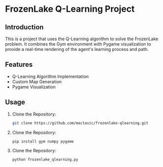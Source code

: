 # FrozenLake Q-Learning Project

## Introduction
This is a project that uses the Q-Learning algorithm to solve the FrozenLake problem. It combines the  Gym environment with Pygame visualization to provide a real-time rendering of the agent's learning process and path.

## Features
- Q-Learning Algorithm Implementation
- Custom Map Generation
- Pygame Visualization
## Usage
1. Clone the Repository:
   ```bash
   git clone https://github.com/mactavic/frozenlake-qlearning.git
2. Clone the Repository:
   ```bash
   pip install gym numpy pygame
3. Clone the Repository:
   ```bash
   python frozenlake_qlearning.py

